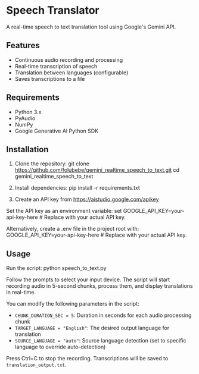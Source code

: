 # Speech Translator

A real-time speech to text translation tool using Google's Gemini API.

## Features
- Continuous audio recording and processing
- Real-time transcription of speech
- Translation between languages (configurable)
- Saves transcriptions to a file

## Requirements
- Python 3.x
- PyAudio
- NumPy
- Google Generative AI Python SDK 


## Installation

1. Clone the repository:
git clone https://github.com/folubebe/gemini_realtime_speech_to_text.git
cd gemini_realtime_speech_to_text

2. Install dependencies:
pip install -r requirements.txt

3. Create an API key from https://aistudio.google.com/apikey

Set the API key as an environment variable:
set GOOGLE_API_KEY=your-api-key-here # Replace with your actual API key.

Alternatively, create a .env file in the project root with:
GOOGLE_API_KEY=your-api-key-here # Replace with your actual API key.

## Usage

Run the script:
python speech_to_text.py

Follow the prompts to select your input device. The script will start recording audio in 5-second chunks, process them, and display translations in real-time.

You can modify the following parameters in the script:
- `CHUNK_DURATION_SEC = 5`: Duration in seconds for each audio processing chunk
- `TARGET_LANGUAGE = "English"`: The desired output language for translation
- `SOURCE_LANGUAGE = "auto"`: Source language detection (set to specific language to override auto-detection)

Press Ctrl+C to stop the recording. Transcriptions will be saved to `translation_output.txt`.
